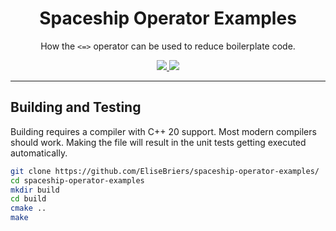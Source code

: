 <h1 align="center">Spaceship Operator Examples</h1>
<p align="center">How the <code><=></code> operator can be used to reduce boilerplate code.<br>
<p align="center">
    <a href="https://github.com/EliseBriers/Software-Raytracer/actions/workflows/msbuild.yml](https://github.com/EliseBriers/spaceship-operator-examples/actions/workflows/cmake.yml">
        <img src="https://github.com/EliseBriers/spaceship-operator-examples/actions/workflows/cmake.yml/badge.svg">
    </a>
    <a href="LICENSE">
        <img src="https://img.shields.io/badge/License-MIT-yellow.svg">
    </a>
</p>

***

## Building and Testing
Building requires a compiler with C++ 20 support. Most modern compilers should work. Making the file will result in the unit tests getting executed automatically.
```bash
git clone https://github.com/EliseBriers/spaceship-operator-examples/
cd spaceship-operator-examples
mkdir build
cd build
cmake ..
make
```

